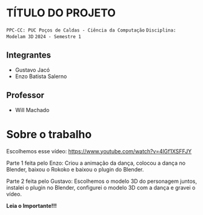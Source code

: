 # TÍTULO DO PROJETO

`PPC-CC: PUC Poços de Caldas - Ciência da Computação`
`Disciplina: Modelam 3D`
`2024 - Semestre 1`

## Integrantes

- Gustavo Jacó 
- Enzo Batista Salerno

## Professor

- Will Machado

# Sobre o trabalho

Escolhemos esse vídeo: https://www.youtube.com/watch?v=4lGf1XSFFJY

Parte 1 feita pelo Enzo:
  Criou a animação da dança, colocou a dança no Blender, baixou o Rokoko e baixou o plugin do Blender.


Parte 2 feita pelo Gustavo:
  Escolhemos o modelo 3D do personagem juntos, instalei o plugin no Blender, configurei o modelo 3D com a dança e gravei o vídeo. 

**Leia o Importante!!!**
